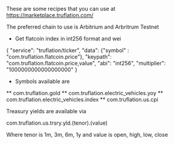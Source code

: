 These are some recipes that you can use at https://marketplace.truflation.com/

The preferred chain to use is Arbitrium and Arbritrum Testnet

* Get flatcoin index in int256 format and wei

{
"service": "truflation/ticker",
"data": {"symbol" : "com.truflation.flatcoin.price"},
"keypath": "com.truflation.flatcoin.price,value", 
"abi": "int256",
"multiplier": "1000000000000000000"
}

* Symbols available are

** com.truflation.gold
** com.truflation.electric_vehicles.yoy
** com.truflation.electric_vehicles.index
** com.truflation.us.cpi

Treasury yields are available via

com.truflation.us.trsry.yld.(tenor).(value)

Where tenor is 1m, 3m, 6m, 1y
and value is open, high, low, close

